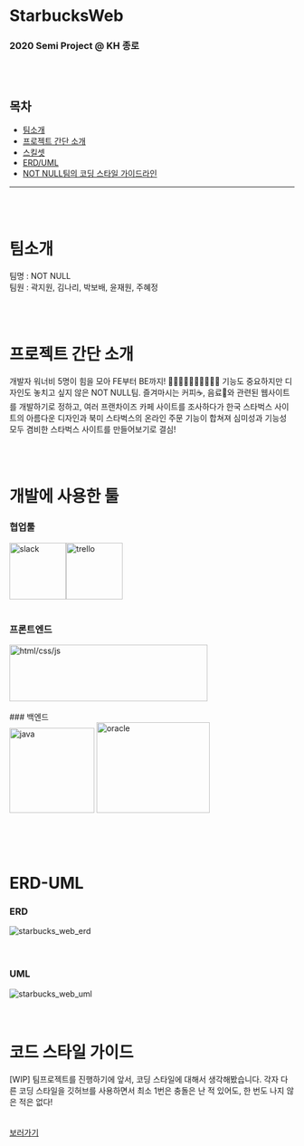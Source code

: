 # StarbucksWeb
### 2020 Semi Project @ KH 종로

<br><br>

## 목차
- [팀소개](#팀소개)
- [프로젝트 간단 소개](#프로젝트-간단-소개)
- [스킬셋](#개발에-사용한-툴)
- [ERD/UML](#ERD-UML)
- [NOT NULL팀의 코딩 스타일 가이드라인](#코드-스타일-가이드)

___


<br><br>

# 팀소개
팀명 : NOT NULL <br>
팀원 : 곽지원, 김나리, 박보배, 윤재원, 주혜정

<br><br>

# 프로젝트 간단 소개 

개발자 워너비 5명이 힘을 모아 FE부터 BE까지! 🏃‍♀️🏃‍♀️🏃‍♀️🏃‍♀️🏃‍♀️ 기능도 중요하지만 디자인도 놓치고 싶지 않은 NOT NULL팀. 즐겨마시는 커피☕️, 음료🍹와 관련된 웹사이트를 개발하기로 정하고, 여러 프랜차이즈 카페 사이트를 조사하다가 한국 스타벅스 사이트의 아름다운 디자인과 북미 스타벅스의 온라인 주문 기능이 합쳐져 심미성과 기능성 모두 겸비한 스타벅스 사이트를 만들어보기로 결심!

<br><br>

# 개발에 사용한 툴

### 협업툴<br>
<img alt="slack" src="https://user-images.githubusercontent.com/33106403/86535261-145e4a00-bf1a-11ea-8e21-f94ac33f8a11.png"  width=100 height=100><img alt="trello" src="https://user-images.githubusercontent.com/33106403/86535263-17593a80-bf1a-11ea-9441-1c1a45ebdd0a.png"  width=100 height=100>
<br><br>
### 프론트엔드<br>
<img alt="html/css/js" src="https://user-images.githubusercontent.com/33106403/86535266-188a6780-bf1a-11ea-814c-2868c8226c3e.png"  width=350 height=100>
<br><br>
### 백엔드<br>
<img alt="java" src="https://user-images.githubusercontent.com/33106403/86535267-1922fe00-bf1a-11ea-9dd4-5517332bb88c.png"  width=150 height=150> <img alt="oracle" src="https://user-images.githubusercontent.com/33106403/86535265-188a6780-bf1a-11ea-8093-fbd1582fc04d.png"  width=200 height=160>


<br><br><br>


# ERD-UML

### ERD
<img alt="starbucks_web_erd" src="https://user-images.githubusercontent.com/33106403/86535291-440d5200-bf1a-11ea-88ce-00ac4f162b0b.png"> 
<br><br><br>

### UML
<img alt="starbucks_web_uml" src="https://user-images.githubusercontent.com/33106403/86535294-4a9bc980-bf1a-11ea-814c-c243bbec7e0f.jpeg">
<br><br><br>


# 코드 스타일 가이드 
[WIP]
팀프로젝트를 진행하기에 앞서, 코딩 스타일에 대해서 생각해봤습니다. 각자 다른 코딩 스타일을 
깃허브를 사용하면서 최소 1번은 충돌은 난 적 있어도, 한 번도 나지 않은 적은 없다! 
<br><br><br>
[보러가기](/coding_convention.md)
